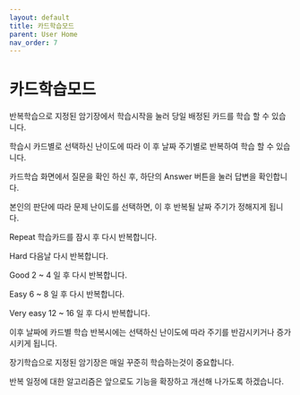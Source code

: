 ```yaml
---
layout: default
title: 카드학습모드
parent: User Home
nav_order: 7
---
```


# 카드학습모드

반복학습으로 지정된 암기장에서 학습시작을 눌러 당일 배정된 카드를 학습 할 수 있습니다.

학습시 카드별로 선택하신 난이도에 따라 이 후 날짜 주기별로 반복하여 학습 할 수 있습니다.

카드학습 화면에서 질문을 확인 하신 후, 하단의 Answer 버튼을 눌러 답변을 확인합니다.

본인의 판단에 따라 문제 난이도를 선택하면, 이 후 반복될 날짜 주기가 정해지게 됩니다.

Repeat
    학습카드를 잠시 후 다시 반복합니다.

Hard
    다음날 다시 반복합니다.

Good
    2 ~ 4 일 후 다시 반복합니다.

Easy
    6 ~ 8 일 후 다시 반복합니다.

Very easy
    12 ~ 16 일 후 다시 반복합니다.

이후 날짜에 카드별 학습 반복시에는 선택하신 난이도에 따라 주기를 반감시키거나 증가시키게 됩니다.

장기학습으로 지정된 암기장은 매일 꾸준히 학습하는것이 중요합니다.

반복 일정에 대한 알고리즘은 앞으로도 기능을 확장하고 개선해 나가도록 하겠습니다.